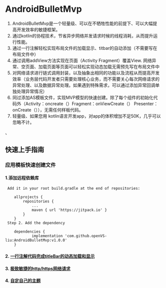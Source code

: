 # AndroidBulletMvp
1. AndroidBulletMvp是一个轻量级、可以在不牺牲性能的前提下、可以大幅提高开发效率的敏捷框架。
2. 通过kotlin的协程技术，节省异步网络并发请求时候的线程消耗，从而提升运行性能。
3. 通过一行注解轻松实现布局文件的加载显示、titbar的自动添加（不需要写在布局文件中）
4. 通过调用addView方法实现在页面（Activity Fragment）覆盖View. 网络异常、空页面、加载页面等页面可以轻松实现动态加载无需预先写在布局文件中
5. 对网络请求进行链式调用封装，以及抽象出相同的功能以及流程从而提高开发效率（业务层代码开发者只需要处理核心业务，而不需要关心每次网络请求的异常处理、以及数据异常处理。如果遇到特殊需求，可以通过添加异常回调单独处理异常情况）
6. 同过添加AS模板文件，实现MVP模型的快速创建。除了每个组件的初始化代码外（Activity：oncreate（）Fragment：onViewCreate（） Presenter：onCreate（）），无需任何样板代码。
7. 轻量级、如果您用 kotlin语言开发app，对app的体积增加不足50K，几乎可以忽略不计。

、
## 快速上手指南
### 应用模板快速创建文件
#### 1.添加远程依赖库

     Add it in your root build.gradle at the end of repositories:

     	allprojects {
     		repositories {
     			...
     			maven { url 'https://jitpack.io' }
     		}
     	}
     Step 2. Add the dependency

     	dependencies {
     	        implementation 'com.github.openVS-liu:AndroidBulletMvp:v1.0.0'
     	}

#### 2. [一行注解代码完成titleBar的动态加载和显示](https://www.jianshu.com/p/7d177bbfa6e7)
  
#### 3. [极致敏捷的http/https网络请求](https://www.jianshu.com/p/d351b60ad453)
 #### 4. [自定自己的主题](https://www.jianshu.com/p/70fc1e9b6519)
